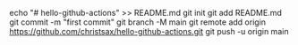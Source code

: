 echo "# hello-github-actions" >> README.md
git init
git add README.md
git commit -m "first commit"
git branch -M main
git remote add origin https://github.com/christsax/hello-github-actions.git
git push -u origin main
